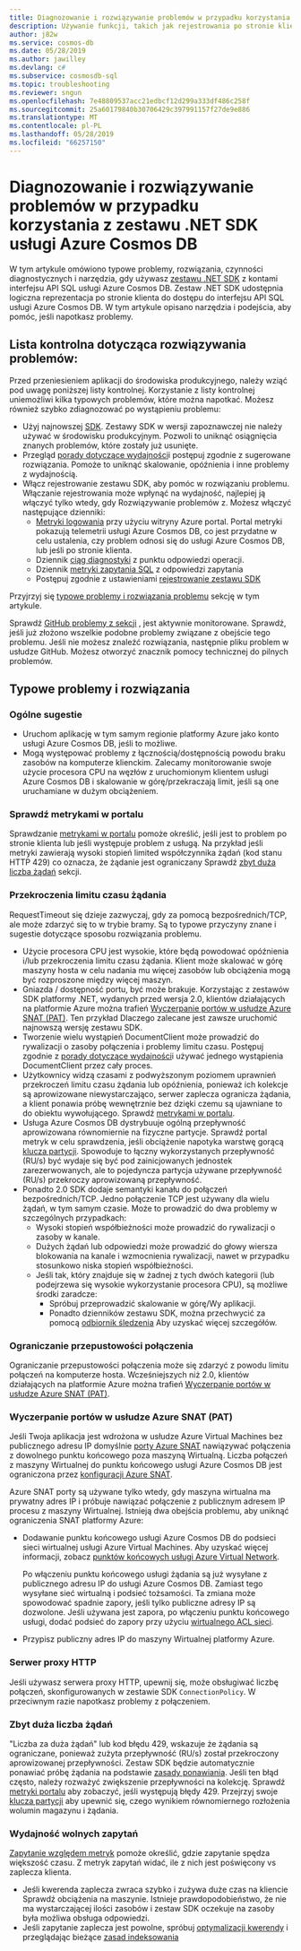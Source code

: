 ```yaml
---
title: Diagnozowanie i rozwiązywanie problemów w przypadku korzystania z zestawu .NET SDK usługi Azure Cosmos DB
description: Używanie funkcji, takich jak rejestrowania po stronie klienta i inne narzędzia innych firm do identyfikacji, diagnozowanie i rozwiązywanie problemów usługi Azure Cosmos DB, korzystając z zestawu SDK platformy .NET.
author: j82w
ms.service: cosmos-db
ms.date: 05/28/2019
ms.author: jawilley
ms.devlang: c#
ms.subservice: cosmosdb-sql
ms.topic: troubleshooting
ms.reviewer: sngun
ms.openlocfilehash: 7e48809537acc21edbcf12d299a333df486c258f
ms.sourcegitcommit: 25a60179840b30706429c397991157f27de9e886
ms.translationtype: MT
ms.contentlocale: pl-PL
ms.lasthandoff: 05/28/2019
ms.locfileid: "66257150"
---
```

# <a name="diagnose-and-troubleshoot-issues-when-using-azure-cosmos-db-net-sdk"></a>Diagnozowanie i rozwiązywanie problemów w przypadku korzystania z zestawu .NET SDK usługi Azure Cosmos DB
W tym artykule omówiono typowe problemy, rozwiązania, czynności diagnostycznych i narzędzia, gdy używasz [zestawu .NET SDK](sql-api-sdk-dotnet.md) z kontami interfejsu API SQL usługi Azure Cosmos DB.
Zestaw .NET SDK udostępnia logiczna reprezentacja po stronie klienta do dostępu do interfejsu API SQL usługi Azure Cosmos DB. W tym artykule opisano narzędzia i podejścia, aby pomóc, jeśli napotkasz problemy.

## <a name="checklist-for-troubleshooting-issues"></a>Lista kontrolna dotycząca rozwiązywania problemów:
Przed przeniesieniem aplikacji do środowiska produkcyjnego, należy wziąć pod uwagę poniższej listy kontrolnej. Korzystanie z listy kontrolnej uniemożliwi kilka typowych problemów, które można napotkać. Możesz również szybko zdiagnozować po wystąpieniu problemu:

*   Użyj najnowszej [SDK](https://github.com/Azure/azure-cosmos-dotnet-v2/blob/master/changelog.md). Zestawy SDK w wersji zapoznawczej nie należy używać w środowisku produkcyjnym. Pozwoli to uniknąć osiągnięcia znanych problemów, które zostały już usunięte.
*   Przegląd [porady dotyczące wydajności](performance-tips.md)i postępuj zgodnie z sugerowane rozwiązania. Pomoże to uniknąć skalowanie, opóźnienia i inne problemy z wydajnością.
*   Włącz rejestrowanie zestawu SDK, aby pomóc w rozwiązaniu problemu. Włączanie rejestrowania może wpłynąć na wydajność, najlepiej ją włączyć tylko wtedy, gdy Rozwiązywanie problemów z. Możesz włączyć następujące dzienniki:
    *   [Metryki logowania](monitor-accounts.md) przy użyciu witryny Azure portal. Portal metryki pokazują telemetrii usługi Azure Cosmos DB, co jest przydatne w celu ustalenia, czy problem odnosi się do usługi Azure Cosmos DB, lub jeśli po stronie klienta.
    *   Dziennik [ciąg diagnostyki](https://docs.microsoft.com/dotnet/api/microsoft.azure.documents.client.resourceresponsebase.requestdiagnosticsstring?view=azure-dotnet) z punktu odpowiedzi operacji.
    *   Dziennik [metryki zapytania SQL](sql-api-query-metrics.md) z odpowiedzi zapytania 
    *   Postępuj zgodnie z ustawieniami [rejestrowanie zestawu SDK]( https://github.com/Azure/azure-cosmos-dotnet-v2/blob/master/docs/documentdb-sdk_capture_etl.md)

Przyjrzyj się [typowe problemy i rozwiązania problemu](#common-issues-workarounds) sekcję w tym artykule.

Sprawdź [GitHub problemy z sekcji](https://github.com/Azure/azure-cosmos-dotnet-v2/issues) , jest aktywnie monitorowane. Sprawdź, jeśli już złożono wszelkie podobne problemy związane z obejście tego problemu. Jeśli nie możesz znaleźć rozwiązania, następnie pliku problem w usłudze GitHub. Możesz otworzyć znacznik pomocy technicznej do pilnych problemów.


## <a name="common-issues-workarounds"></a>Typowe problemy i rozwiązania

### <a name="general-suggestions"></a>Ogólne sugestie
* Uruchom aplikację w tym samym regionie platformy Azure jako konto usługi Azure Cosmos DB, jeśli to możliwe. 
* Mogą występować problemy z łącznością/dostępnością powodu braku zasobów na komputerze klienckim. Zalecamy monitorowanie swoje użycie procesora CPU na węzłów z uruchomionym klientem usługi Azure Cosmos DB i skalowanie w górę/przekraczają limit, jeśli są one uruchamiane w dużym obciążeniem.

### <a name="check-the-portal-metrics"></a>Sprawdź metrykami w portalu
Sprawdzanie [metrykami w portalu](monitor-accounts.md) pomoże określić, jeśli jest to problem po stronie klienta lub jeśli występuje problem z usługą. Na przykład jeśli metryki zawierają wysoki stopień limited współczynnika żądań (kod stanu HTTP 429) co oznacza, że żądanie jest ograniczany Sprawdź [zbyt duża liczba żądań] sekcji. 

### <a name="request-timeouts"></a>Przekroczenia limitu czasu żądania
RequestTimeout się dzieje zazwyczaj, gdy za pomocą bezpośrednich/TCP, ale może zdarzyć się to w trybie bramy. Są to typowe przyczyny znane i sugestie dotyczące sposobu rozwiązania problemu.

* Użycie procesora CPU jest wysokie, które będą powodować opóźnienia i/lub przekroczenia limitu czasu żądania. Klient może skalować w górę maszyny hosta w celu nadania mu więcej zasobów lub obciążenia mogą być rozproszone między więcej maszyn.
* Gniazda / dostępność portu, być może brakuje. Korzystając z zestawów SDK platformy .NET, wydanych przed wersja 2.0, klientów działających na platformie Azure można trafień [Wyczerpanie portów w usłudze Azure SNAT (PAT)]. Ten przykład Dlaczego zalecane jest zawsze uruchomić najnowszą wersję zestawu SDK.
* Tworzenie wielu wystąpień DocumentClient może prowadzić do rywalizacji o zasoby połączenia i problemy limitu czasu. Postępuj zgodnie z [porady dotyczące wydajności](performance-tips.md)i używać jednego wystąpienia DocumentClient przez cały proces.
* Użytkownicy widzą czasami z podwyższonym poziomem uprawnień przekroczeń limitu czasu żądania lub opóźnienia, ponieważ ich kolekcje są aprowizowane niewystarczająco, serwer zaplecza ogranicza żądania, a klient ponawia próbę wewnętrznie bez dzięki czemu są ujawniane to do obiektu wywołującego. Sprawdź [metrykami w portalu](monitor-accounts.md).
* Usługa Azure Cosmos DB dystrybuuje ogólną przepływność aprowizowana równomiernie na fizyczne partycje. Sprawdź portal metryk w celu sprawdzenia, jeśli obciążenie napotyka warstwę gorącą [klucza partycji](partition-data.md). Spowoduje to łączny wykorzystanych przepływność (RU/s) być wydaje się być pod zainicjowanych jednostek zarezerwowanych, ale to pojedyncza partycja używane przepływność (RU/s) przekroczy aprowizowaną przepływność. 
* Ponadto 2.0 SDK dodaje semantyki kanału do połączeń bezpośrednich/TCP. Jedno połączenie TCP jest używany dla wielu żądań, w tym samym czasie. Może to prowadzić do dwa problemy w szczególnych przypadkach:
    * Wysoki stopień współbieżności może prowadzić do rywalizacji o zasoby w kanale.
    * Dużych żądań lub odpowiedzi może prowadzić do głowy wiersza blokowania na kanale i wzmocnienia rywalizacji, nawet w przypadku stosunkowo niska stopień współbieżności.
    * Jeśli tak, który znajduje się w żadnej z tych dwóch kategorii (lub podejrzewa się wysokie wykorzystanie procesora CPU), są możliwe środki zaradcze:
        * Spróbuj przeprowadzić skalowanie w górę/Wy aplikacji.
        * Ponadto dzienników zestawu SDK, można przechwycić za pomocą [odbiornik śledzenia](https://github.com/Azure/azure-cosmosdb-dotnet/blob/master/docs/documentdb-sdk_capture_etl.md) Aby uzyskać więcej szczegółów.

### <a name="connection-throttling"></a>Ograniczanie przepustowości połączenia
Ograniczanie przepustowości połączenia może się zdarzyć z powodu limitu połączeń na komputerze hosta. Wcześniejszych niż 2.0, klientów działających na platformie Azure można trafień [Wyczerpanie portów w usłudze Azure SNAT (PAT)].

### <a name="snat"></a>Wyczerpanie portów w usłudze Azure SNAT (PAT)

Jeśli Twoja aplikacja jest wdrożona w usłudze Azure Virtual Machines bez publicznego adresu IP domyślnie [porty Azure SNAT](https://docs.microsoft.com/azure/load-balancer/load-balancer-outbound-connections#preallocatedports) nawiązywać połączenia z dowolnego punktu końcowego poza maszyną Wirtualną. Liczba połączeń z maszyny Wirtualnej do punktu końcowego usługi Azure Cosmos DB jest ograniczona przez [konfiguracji Azure SNAT](https://docs.microsoft.com/azure/load-balancer/load-balancer-outbound-connections#preallocatedports).

 Azure SNAT porty są używane tylko wtedy, gdy maszyna wirtualna ma prywatny adres IP i próbuje nawiązać połączenie z publicznym adresem IP procesu z maszyny Wirtualnej. Istnieją dwa obejścia problemu, aby uniknąć ograniczenia SNAT platformy Azure:

* Dodawanie punktu końcowego usługi Azure Cosmos DB do podsieci sieci wirtualnej usługi Azure Virtual Machines. Aby uzyskać więcej informacji, zobacz [punktów końcowych usługi Azure Virtual Network](https://docs.microsoft.com/azure/virtual-network/virtual-network-service-endpoints-overview). 

    Po włączeniu punktu końcowego usługi żądania są już wysyłane z publicznego adresu IP do usługi Azure Cosmos DB. Zamiast tego wysyłane sieć wirtualną i podsieć tożsamości. Ta zmiana może spowodować spadnie zapory, jeśli tylko publiczne adresy IP są dozwolone. Jeśli używana jest zapora, po włączeniu punktu końcowego usługi, dodać podsieć do zapory przy użyciu [wirtualnego ACL sieci](https://docs.microsoft.com/azure/virtual-network/virtual-networks-acl).
* Przypisz publiczny adres IP do maszyny Wirtualnej platformy Azure.

### <a name="http-proxy"></a>Serwer proxy HTTP
Jeśli używasz serwera proxy HTTP, upewnij się, może obsługiwać liczbę połączeń, skonfigurowanych w zestawie SDK `ConnectionPolicy`.
W przeciwnym razie napotkasz problemy z połączeniem.

### Zbyt duża liczba żądań<a name="request-rate-too-large"></a>
"Liczba za duża żądań" lub kod błędu 429, wskazuje że żądania są ograniczane, ponieważ zużyta przepływność (RU/s) został przekroczony aprowizowanej przepływności. Zestaw SDK będzie automatycznie ponawiać próbę żądania na podstawie [zasady ponawiania](https://docs.microsoft.com/dotnet/api/microsoft.azure.documents.client.connectionpolicy.retryoptions?view=azure-dotnet). Jeśli ten błąd często, należy rozważyć zwiększenie przepływności na kolekcję. Sprawdź [metryki portalu](use-metrics.md) aby zobaczyć, jeśli występują błędy 429. Przejrzyj swoje [klucza partycji](https://docs.microsoft.com/azure/cosmos-db/partitioning-overview#choose-partitionkey) aby upewnić się, czego wynikiem równomiernego rozłożenia wolumin magazynu i żądania. 

### <a name="slow-query-performance"></a>Wydajność wolnych zapytań
[Zapytanie względem metryk](sql-api-query-metrics.md) pomoże określić, gdzie zapytanie spędza większość czasu. Z metryk zapytań widać, ile z nich jest poświęcony vs zaplecza klienta.
* Jeśli kwerenda zaplecza zwraca szybko i zużywa duże czas na kliencie Sprawdź obciążenia na maszynie. Istnieje prawdopodobieństwo, że nie ma wystarczającej ilości zasobów i zestaw SDK oczekuje na zasoby była możliwa obsługa odpowiedzi.
* Jeśli zapytanie zaplecza jest powolne, spróbuj [optymalizacji kwerendy](optimize-cost-queries.md) i przeglądając bieżące [zasad indeksowania](index-overview.md) 

 <!--Anchors-->
[Common issues and workarounds]: #common-issues-workarounds
[Enable client SDK logging]: #logging
[Zbyt duża liczba żądań]: #request-rate-too-large
[Request Timeouts]: #request-timeouts
[Wyczerpanie portów w usłudze Azure SNAT (PAT)]: #snat
[Production check list]: #production-check-list


